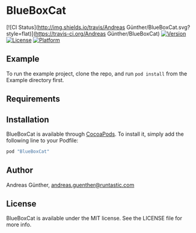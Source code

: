 # BlueBoxCat

[![CI Status](http://img.shields.io/travis/Andreas Günther/BlueBoxCat.svg?style=flat)](https://travis-ci.org/Andreas Günther/BlueBoxCat)
[![Version](https://img.shields.io/cocoapods/v/BlueBoxCat.svg?style=flat)](http://cocoapods.org/pods/BlueBoxCat)
[![License](https://img.shields.io/cocoapods/l/BlueBoxCat.svg?style=flat)](http://cocoapods.org/pods/BlueBoxCat)
[![Platform](https://img.shields.io/cocoapods/p/BlueBoxCat.svg?style=flat)](http://cocoapods.org/pods/BlueBoxCat)

## Example

To run the example project, clone the repo, and run `pod install` from the Example directory first.

## Requirements

## Installation

BlueBoxCat is available through [CocoaPods](http://cocoapods.org). To install
it, simply add the following line to your Podfile:

```ruby
pod "BlueBoxCat"
```

## Author

Andreas Günther, andreas.guenther@runtastic.com

## License

BlueBoxCat is available under the MIT license. See the LICENSE file for more info.

